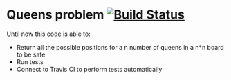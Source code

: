 # Queens problem [![Build Status](https://travis-ci.com/chiqeen03/cuenca_code_challenge.svg?branch=master)](https://travis-ci.com/chiqeen03/cuenca_code_challenge)

Until now this code is able to:
* Return all the possible positions for a n number of queens in a n\*n board to be safe
* Run tests
* Connect to Travis CI to perform tests automatically
